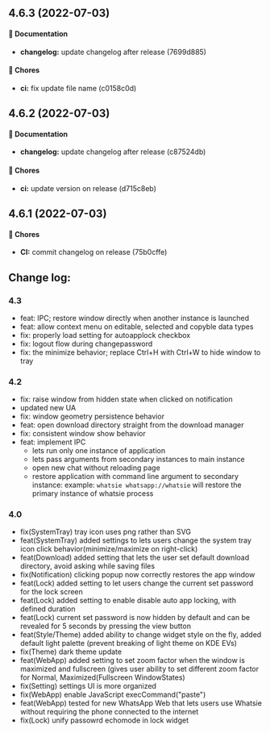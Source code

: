 ## 4.6.3 (2022-07-03)

#### 📄 Documentation

* **changelog:** update changelog after release (7699d885)

#### 🚧 Chores

* **ci:** fix update file name (c0158c0d)


## 4.6.2 (2022-07-03)

#### 📄 Documentation

* **changelog:** update changelog after release (c87524db)

#### 🚧 Chores

* **ci:** update version on release (d715c8eb)


## 4.6.1 (2022-07-03)

#### 🚧 Chores

* **CI:** commit changelog on release (75b0cffe)


## Change log:

### 4.3
- feat: IPC; restore window directly when another instance is launched
- feat: allow context menu on editable, selected and copyble data types
- fix: properly load setting for autoapplock checkbox
- fix: logout flow during changepassword
- fix: the minimize behavior; replace Ctrl+H with Ctrl+W to hide window to tray

### 4.2
- fix: raise window from hidden state when clicked on notification
- updated new UA
- fix: window geometry persistence behavior
- feat: open download directory straight from the download manager
- fix: consistent window show behavior
- feat: implement IPC
   - lets run only one instance of application
   - lets pass arguments from secondary instances to main instance
   - open new chat without reloading page
   - restore application with command line argument to secondary instance:
          example: `whatsie whatsapp://whatsie`
          will restore the primary instance of whatsie process

### 4.0
- fix(SystemTray) tray icon uses png rather than SVG
- feat(SystemTray) added settings to lets users change the system tray icon click behavior(minimize/maximize on right-click)
- feat(Download) added setting that lets the user set default download directory, avoid asking while saving files
- fix(Notification) clicking popup now correctly restores the app window
- feat(Lock) added setting to let users change the current set password for the lock screen
- feat(Lock) added setting to enable disable auto app locking, with defined duration
- feat(Lock) current set password is now hidden by default and can be revealed for 5 seconds by pressing the view button
- feat(Style/Theme) added ability to change widget style on the fly, added default light palette (prevent breaking of light theme on KDE EVs)
- fix(Theme) dark theme update
- feat(WebApp) added setting to set zoom factor when the window is maximized and fullscreen (gives user ability to set different zoom factor for Normal, Maximized(Fullscreen WindowStates)
- fix(Setting) settings UI is more organized
- fix(WebApp) enable JavaScript execCommand("paste")
- feat(WebApp) tested for new WhatsApp Web that lets users use Whatsie without requiring the phone connected to the internet
- fix(Lock) unify passowrd echomode in lock widget


